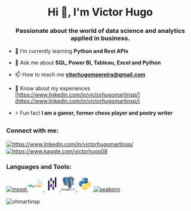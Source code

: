 <h1 align="center">Hi 👋, I'm Victor Hugo</h1>
<h3 align="center">Passionate about the world of data science and analytics applied in business.</h3>

- 🌱 I’m currently learning **Python and Rest APIs**

- 💬 Ask me about **SQL, Power BI, Tableau, Excel and Python**

- 📫 How to reach me **vitorhugompereira@gmail.com**

- 📄 Know about my experiences [https://www.linkedin.com/in/victorhugomartinsp/](https://www.linkedin.com/in/victorhugomartinsp/)

- ⚡ Fun fact **I am a gamer, former chess player and poetry writer**

<h3 align="left">Connect with me:</h3>
<p align="left">
<a href="https://linkedin.com/in/https://www.linkedin.com/in/victorhugomartinsp/" target="blank"><img align="center" src="https://raw.githubusercontent.com/rahuldkjain/github-profile-readme-generator/master/src/images/icons/Social/linked-in-alt.svg" alt="https://www.linkedin.com/in/victorhugomartinsp/" height="30" width="40" /></a>
<a href="https://kaggle.com/https://www.kaggle.com/victorhugo08" target="blank"><img align="center" src="https://raw.githubusercontent.com/rahuldkjain/github-profile-readme-generator/master/src/images/icons/Social/kaggle.svg" alt="https://www.kaggle.com/victorhugo08" height="30" width="40" /></a>
</p>

<h3 align="left">Languages and Tools:</h3>
<p align="left"> <a href="https://www.microsoft.com/en-us/sql-server" target="_blank" rel="noreferrer"> <img src="https://www.svgrepo.com/show/303229/microsoft-sql-server-logo.svg" alt="mssql" width="40" height="40"/> </a> <a href="https://www.mysql.com/" target="_blank" rel="noreferrer"> <img src="https://raw.githubusercontent.com/devicons/devicon/master/icons/mysql/mysql-original-wordmark.svg" alt="mysql" width="40" height="40"/> </a> <a href="https://pandas.pydata.org/" target="_blank" rel="noreferrer"> <img src="https://raw.githubusercontent.com/devicons/devicon/2ae2a900d2f041da66e950e4d48052658d850630/icons/pandas/pandas-original.svg" alt="pandas" width="40" height="40"/> </a> <a href="https://www.postgresql.org" target="_blank" rel="noreferrer"> <img src="https://raw.githubusercontent.com/devicons/devicon/master/icons/postgresql/postgresql-original-wordmark.svg" alt="postgresql" width="40" height="40"/> </a> <a href="https://www.python.org" target="_blank" rel="noreferrer"> <img src="https://raw.githubusercontent.com/devicons/devicon/master/icons/python/python-original.svg" alt="python" width="40" height="40"/> </a> <a href="https://seaborn.pydata.org/" target="_blank" rel="noreferrer"> <img src="https://seaborn.pydata.org/_images/logo-mark-lightbg.svg" alt="seaborn" width="40" height="40"/> </a> </p>

<p><img align="center" src="https://github-readme-stats.vercel.app/api/top-langs?username=vhmartinsp&show_icons=true&locale=en&layout=compact" alt="vhmartinsp" /></p>

<!---
vhmartinsp/vhmartinsp is a ✨ special ✨ repository because its `README.md` (this file) appears on your GitHub profile.
You can click the Preview link to take a look at your changes.
--->
